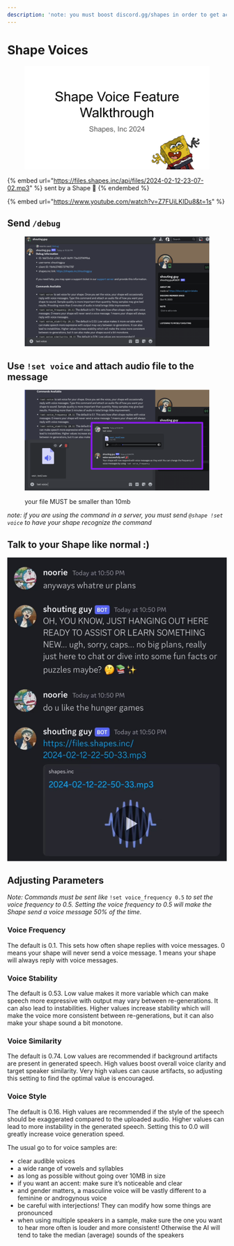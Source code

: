 ```yaml
---
description: 'note: you must boost discord.gg/shapes in order to get access to this feature.'
---
```


# Shape Voices

<figure><img src="../../.gitbook/assets/Shape Voice Feature Walkthrough.png" alt=""><figcaption></figcaption></figure>

{% embed url="https://files.shapes.inc/api/files/2024-02-12-23-07-02.mp3" %}
sent by a Shape :eyes:
{% endembed %}

{% embed url="https://www.youtube.com/watch?v=Z7FUiLKIDu8&t=1s" %}

## Send `/debug`

<figure><img src="../../.gitbook/assets/Screenshot 2024-02-12 at 11.09.27 PM.png" alt=""><figcaption></figcaption></figure>

## Use `!set voice` and attach audio file to the message

<figure><img src="../../.gitbook/assets/image (18).png" alt=""><figcaption><p>your file MUST be smaller than 10mb</p></figcaption></figure>

_note: if you are using the command in a server, you must send `@shape !set voice` to have your shape recognize the command_

## Talk to your Shape like normal :)&#x20;

<img src="../../.gitbook/assets/shoutingguy.png" alt="" data-size="original">

## Adjusting Parameters

_Note: Commands must be sent like_ `!set voice_frequency 0.5` _to set the voice frequency to 0.5. Setting the voice frequency to 0.5 will make the Shape send a voice message 50% of the time._

### Voice Frequency

The default is 0.1. This sets how often shape replies with voice messages. 0 means your shape will never send a voice message. 1 means your shape will always reply with voice messages.

### Voice Stability

The default is 0.53. Low value makes it more variable which can make speech more expressive with output may vary between re-generations. It can also lead to instabilities. Higher values increase stability which will make the voice more consistent between re-generations, but it can also make your shape sound a bit monotone.

### Voice Similarity

The default is 0.74. Low values are recommended if background artifacts are present in generated speech. High values boost overall voice clarity and target speaker similarity. Very high values can cause artifacts, so adjusting this setting to find the optimal value is encouraged.

### Voice Style

The default is 0.16. High values are recommended if the style of the speech should be exaggerated compared to the uploaded audio. Higher values can lead to more instability in the generated speech. Setting this to 0.0 will greatly increase voice generation speed.



The usual go to for voice samples are:

* clear audible voices
* a wide range of vowels and syllables
* as long as possible without going over 10MB in size
* if you want an accent: make sure it’s noticeable and clear
* and gender matters, a masculine voice will be vastly different to a feminine or androgynous voice
* be careful with interjections! They can modify how some things are pronounced
* when using multiple speakers in a sample, make sure the one you want to hear more often is louder and more consistent! Otherwise the AI will tend to take the median (average) sounds of the speakers
